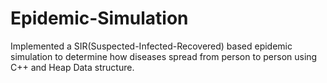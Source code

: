 # Epidemic-Simulation

Implemented a SIR(Suspected-Infected-Recovered) based epidemic simulation to determine how diseases spread from person to person using C++ and Heap Data structure.

